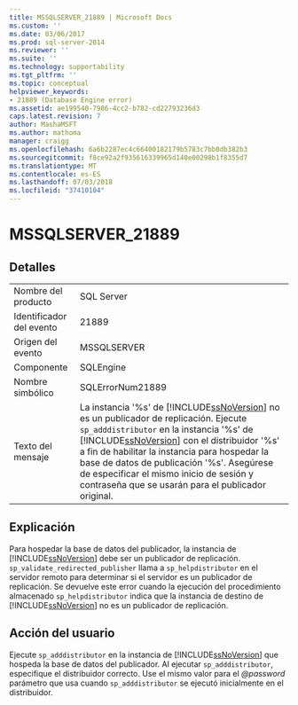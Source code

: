 ```yaml
---
title: MSSQLSERVER_21889 | Microsoft Docs
ms.custom: ''
ms.date: 03/06/2017
ms.prod: sql-server-2014
ms.reviewer: ''
ms.suite: ''
ms.technology: supportability
ms.tgt_pltfrm: ''
ms.topic: conceptual
helpviewer_keywords:
- 21889 (Database Engine error)
ms.assetid: ae199540-7986-4cc2-b782-cd22793236d3
caps.latest.revision: 7
author: MashaMSFT
ms.author: mathoma
manager: craigg
ms.openlocfilehash: 6a6b2287ec4c66400182179b5783c7bb0db382b3
ms.sourcegitcommit: f8ce92a2f935616339965d140e00298b1f8355d7
ms.translationtype: MT
ms.contentlocale: es-ES
ms.lasthandoff: 07/03/2018
ms.locfileid: "37410104"
---
```

# <a name="mssqlserver21889"></a>MSSQLSERVER_21889
    
## <a name="details"></a>Detalles  
  
|||  
|-|-|  
|Nombre del producto|SQL Server|  
|Identificador del evento|21889|  
|Origen del evento|MSSQLSERVER|  
|Componente|SQLEngine|  
|Nombre simbólico|SQLErrorNum21889|  
|Texto del mensaje|La instancia '%s' de [!INCLUDE[ssNoVersion](../../includes/ssnoversion-md.md)] no es un publicador de replicación. Ejecute `sp_adddistributor` en la instancia '%s' de [!INCLUDE[ssNoVersion](../../includes/ssnoversion-md.md)] con el distribuidor '%s' a fin de habilitar la instancia para hospedar la base de datos de publicación '%s'. Asegúrese de especificar el mismo inicio de sesión y contraseña que se usarán para el publicador original.|  
  
## <a name="explanation"></a>Explicación  
 Para hospedar la base de datos del publicador, la instancia de [!INCLUDE[ssNoVersion](../../includes/ssnoversion-md.md)] debe ser un publicador de replicación. `sp_validate_redirected_publisher` llama a `sp_helpdistributor` en el servidor remoto para determinar si el servidor es un publicador de replicación. Se devuelve este error cuando la ejecución del procedimiento almacenado `sp_helpdistributor` indica que la instancia de destino de [!INCLUDE[ssNoVersion](../../includes/ssnoversion-md.md)] no es un publicador de replicación.  
  
## <a name="user-action"></a>Acción del usuario  
 Ejecute `sp_adddistributor` en la instancia de [!INCLUDE[ssNoVersion](../../includes/ssnoversion-md.md)] que hospeda la base de datos del publicador. Al ejecutar `sp_adddistributor`, especifique el distribuidor correcto. Use el mismo valor para el *@password* parámetro que usa cuando `sp_adddistributor` se ejecutó inicialmente en el distribuidor.  
  
  
